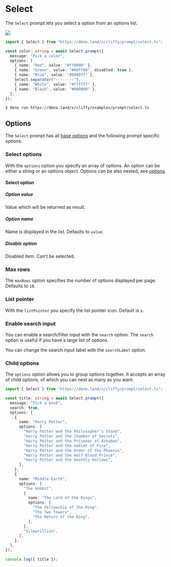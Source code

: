 # Select

The `Select` prompt lets you select a option from an options list.

![](../assets/img/select.gif)

```typescript
import { Select } from "https://deno.land/x/cliffy/prompt/select.ts";

const color: string = await Select.prompt({
  message: "Pick a color",
  options: [
    { name: "Red", value: "#ff0000" },
    { name: "Green", value: "#00ff00", disabled: true },
    { name: "Blue", value: "#0000ff" },
    Select.separator("--------"),
    { name: "White", value: "#ffffff" },
    { name: "Black", value: "#000000" },
  ],
});
```

```console
$ deno run https://deno.land/x/cliffy/examples/prompt/select.ts
```

## Options

The `Select` prompt has all [base options](./index.md) and the following prompt
specific options.

### Select options

With the `options` option you specify an array of options. An option can be
either a string or an options object. Options can be also nested, see
[options](#child-options).

#### Select option

##### Option value

Value which will be returned as result.

##### Option name

Name is displayed in the list. Defaults to `value`.

##### Disable option

Disabled item. Can't be selected.

### Max rows

The `maxRows` option specifies the number of options displayed per page.
Defaults to `10`.

### List pointer

With the `listPointer` you specify the list pointer icon. Default is `❯`.

### Enable search input

You can enable a search/filter input with the `search` option. The `search`
option is useful if you have a large list of options.

You can change the search input label with the `searchLabel` option.

### Child options

The `options` option allows you to group options together. It accepts an array
of child options, of which you can nest as many as you want.

```ts
import { Select } from "https://deno.land/x/cliffy/prompt/select.ts";

const title: string = await Select.prompt({
  message: "Pick a book",
  search: true,
  options: [
    {
      name: "Harry Potter",
      options: [
        "Harry Potter and the Philosopher's Stone",
        "Harry Potter and the Chamber of Secrets",
        "Harry Potter and the Prisoner of Azkaban",
        "Harry Potter and the Goblet of Fire",
        "Harry Potter and the Order of the Phoenix",
        "Harry Potter and the Half-Blood Prince",
        "Harry Potter and the Deathly Hallows",
      ],
    },
    {
      name: "Middle-Earth",
      options: [
        "The Hobbit",
        {
          name: "The Lord of the Rings",
          options: [
            "The Fellowship of the Ring",
            "The Two Towers",
            "The Return of the King",
          ],
        },
        "Silmarillion",
      ],
    },
  ],
});

console.log({ title });
```
